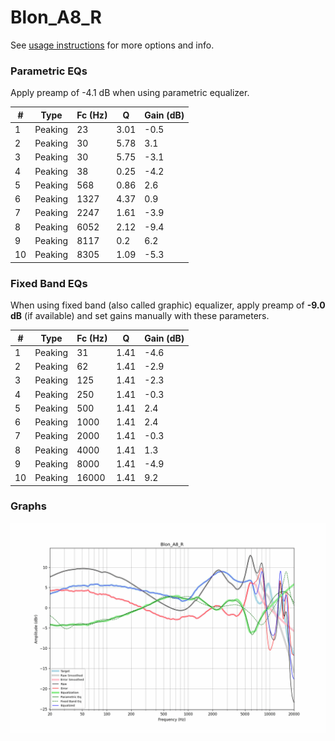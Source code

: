 # Blon_A8_R
See [usage instructions](https://github.com/jaakkopasanen/AutoEq#usage) for more options and info.

### Parametric EQs
Apply preamp of -4.1 dB when using parametric equalizer.

|   # | Type    |   Fc (Hz) |    Q |   Gain (dB) |
|-----|---------|-----------|------|-------------|
|   1 | Peaking |        23 | 3.01 |        -0.5 |
|   2 | Peaking |        30 | 5.78 |         3.1 |
|   3 | Peaking |        30 | 5.75 |        -3.1 |
|   4 | Peaking |        38 | 0.25 |        -4.2 |
|   5 | Peaking |       568 | 0.86 |         2.6 |
|   6 | Peaking |      1327 | 4.37 |         0.9 |
|   7 | Peaking |      2247 | 1.61 |        -3.9 |
|   8 | Peaking |      6052 | 2.12 |        -9.4 |
|   9 | Peaking |      8117 | 0.2  |         6.2 |
|  10 | Peaking |      8305 | 1.09 |        -5.3 |

### Fixed Band EQs
When using fixed band (also called graphic) equalizer, apply preamp of **-9.0 dB** (if available) and set gains manually with these parameters.

|   # | Type    |   Fc (Hz) |    Q |   Gain (dB) |
|-----|---------|-----------|------|-------------|
|   1 | Peaking |        31 | 1.41 |        -4.6 |
|   2 | Peaking |        62 | 1.41 |        -2.9 |
|   3 | Peaking |       125 | 1.41 |        -2.3 |
|   4 | Peaking |       250 | 1.41 |        -0.3 |
|   5 | Peaking |       500 | 1.41 |         2.4 |
|   6 | Peaking |      1000 | 1.41 |         2.4 |
|   7 | Peaking |      2000 | 1.41 |        -0.3 |
|   8 | Peaking |      4000 | 1.41 |         1.3 |
|   9 | Peaking |      8000 | 1.41 |        -4.9 |
|  10 | Peaking |     16000 | 1.41 |         9.2 |

### Graphs
![](./Blon_A8_R.png)
